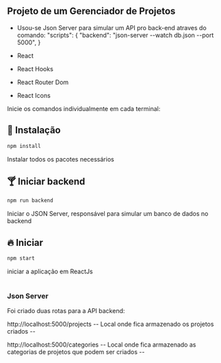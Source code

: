 ## Projeto de um Gerenciador de Projetos

- Usou-se Json Server para simular um API pro back-end atraves do comando:
       "scripts": {  "backend": "json-server --watch db.json --port 5000", }

- React
- React Hooks
- React Router Dom
- React Icons

Inicie os comandos individualmente em cada terminal:

## 🎉 Instalação

```sh
npm install
```
Instalar todos os pacotes necessários

## 🍸 Iniciar backend

```sh
npm run backend
```
Iniciar o JSON Server, responsável para simular um banco de dados no backend

## 🔥 Iniciar

```sh
npm start
```
iniciar a aplicação em ReactJs

#

### Json Server
<p> Foi criado duas rotas para a API backend:</p>

<p>http://localhost:5000/projects -- Local onde fica armazenado os projetos criados -- </p>
<p>http://localhost:5000/categories -- Local onde fica armazenado as categorias de projetos que podem ser criados -- </p>
